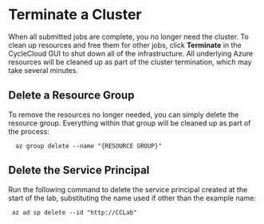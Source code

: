 # Terminate a Cluster

When all submitted jobs are complete, you no longer need the cluster. To clean up resources and free them for other jobs, click **Terminate** in the CycleCloud GUI to shut down all of the infrastructure. All underlying Azure resources will be cleaned up as part of the cluster termination, which may take several minutes.

## Delete a Resource Group

To remove the resources no longer needed, you can simply delete the resource group. Everything within that group will be cleaned up as part of the process:

      az group delete --name "{RESOURCE GROUP}"

## Delete the Service Principal

Run the following command to delete the service principal created at the start of the lab, substituting the name used if other than the example name:

	 az ad sp delete --id "http://CCLab"
